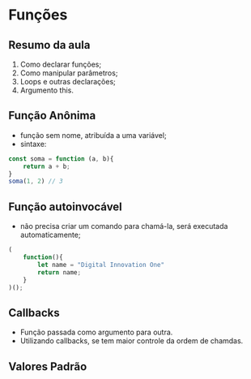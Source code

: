 # Funções
## Resumo da aula
1. Como declarar funções;
2. Como manipular parâmetros;
3. Loops e outras declarações;
4. Argumento this.

## Função Anônima
- função sem nome, atribuída a uma variável;
- sintaxe: 
```javascript
const soma = function (a, b){
    return a + b;
}
soma(1, 2) // 3
```
## Função autoinvocável
- não precisa criar um comando para chamá-la, será executada automaticamente;
```javascript
(
    function(){
        let name = "Digital Innovation One"
        return name;
    }
)();
```

## Callbacks
- Função passada como argumento para outra.
- Utilizando callbacks, se tem maior controle da ordem de chamdas.

## Valores Padrão